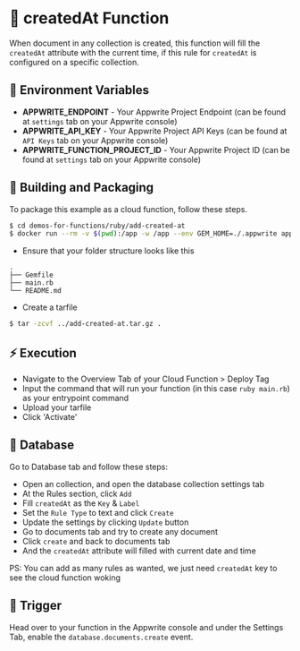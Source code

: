 # 📧 createdAt Function

When document in any collection is created, this function will fill the `createdAt` attribute with the current time, if this rule for `createdAt` is configured on a specific collection.

## 📝 Environment Variables

- **APPWRITE_ENDPOINT** - Your Appwrite Project Endpoint (can be found at `settings` tab on your Appwrite console)
- **APPWRITE_API_KEY** - Your Appwrite Project API Keys (can be found at `API Keys` tab on your Appwrite console)
- **APPWRITE_FUNCTION_PROJECT_ID** - Your Appwrite Project ID (can be found at `settings` tab on your Appwrite console)

## 🚀 Building and Packaging

To package this example as a cloud function, follow these steps.

```bash
$ cd demos-for-functions/ruby/add-created-at
$ docker run --rm -v $(pwd):/app -w /app --env GEM_HOME=./.appwrite appwrite/env-ruby-3.0:1.0.0 bundle install
```

- Ensure that your folder structure looks like this

```
.
├── Gemfile
├── main.rb
└── README.md
```

- Create a tarfile

```bash
$ tar -zcvf ../add-created-at.tar.gz .
```

## ⚡ Execution

- Navigate to the Overview Tab of your Cloud Function > Deploy Tag
- Input the command that will run your function (in this case `ruby main.rb`) as your entrypoint command
- Upload your tarfile
- Click 'Activate'

## 💽 Database

Go to Database tab and follow these steps:

- Open an collection, and open the database collection settings tab
- At the Rules section, click `Add`
- Fill `createdAt` as the `Key` & `Label`
- Set the `Rule Type` to text and click `Create`
- Update the settings by clicking `Update` button
- Go to documents tab and try to create any document
- Click `create` and back to documents tab
- And the `createdAt` attribute will filled with current date and time

PS: You can add as many rules as wanted, we just need `createdAt` key to see the cloud function woking

## 🎯 Trigger

Head over to your function in the Appwrite console and under the Settings Tab, enable the `database.documents.create` event.
